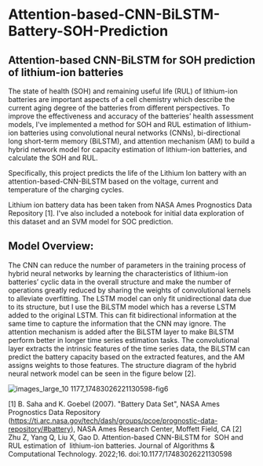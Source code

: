 # Attention-based-CNN-BiLSTM-Battery-SOH-Prediction

## Attention-based CNN-BiLSTM for SOH prediction of lithium-ion batteries

The state of health (SOH) and remaining useful life (RUL) of lithium-ion batteries are important aspects of a cell chemistry which describe the current aging degree of the batteries from different perspectives. To improve the effectiveness and accuracy of the batteries’ health assessment models, I've implemented a method for SOH and RUL estimation of lithium-ion batteries using convolutional neural networks (CNNs), bi-directional long short-term memory (BiLSTM), and attention mechanism (AM) to build a hybrid network model for capacity estimation of lithium-ion batteries, and calculate the SOH and RUL. 

Specifically, this project predicts the life of the Lithium Ion battery with an attention-based-CNN-BiLSTM based on the voltage, current and temperature of the charging cycles. 

Lithium ion battery data has been taken from NASA Ames Prognostics Data Repository [1]. I've also included a notebook for initial data exploration of this dataset and an SVM model for SOC prediction. 

## Model Overview:

The CNN can reduce the number of parameters in the training process of hybrid neural networks by learning the characteristics of lithium-ion batteries’ cyclic data in the overall structure and make the number of operations greatly reduced by sharing the weights of convolutional kernels to alleviate overfitting. The LSTM model can only fit unidirectional data due to its structure, but I use the BiLSTM model which has a reverse LSTM added to the original LSTM. This can fit bidirectional information at the same time to capture the information that the CNN may ignore. The attention mechanism is added after the BiLSTM layer to make BiLSTM perform better in longer time series estimation tasks. The convolutional layer extracts the intrinsic features of the time series data, the BiLSTM can predict the battery capacity based on the extracted features, and the AM assigns weights to those features. The structure diagram of the hybrid neural network model can be seen in the figure below [2].

![images_large_10 1177_17483026221130598-fig6](https://github.com/alishbaimran/Attention-based-CNN-BiLSTM-Battery-SOH-Prediction/assets/44557946/27c6170e-6723-40fa-8551-27f878d784e9)


[1] B. Saha and K. Goebel (2007). "Battery Data Set", NASA Ames Prognostics Data Repository (https://ti.arc.nasa.gov/tech/dash/groups/pcoe/prognostic-data-repository/#battery), NASA Ames Research Center, Moffett Field, CA
[2] Zhu Z, Yang Q, Liu X, Gao D. Attention-based CNN-BiLSTM for  SOH and RUL estimation of  lithium-ion batteries. Journal of Algorithms & Computational Technology. 2022;16. doi:10.1177/17483026221130598
